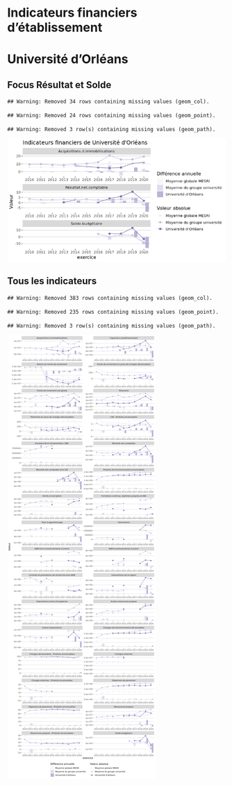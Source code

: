 Indicateurs financiers d’établissement
================

# Université d’Orléans

## Focus Résultat et Solde

    ## Warning: Removed 34 rows containing missing values (geom_col).

    ## Warning: Removed 24 rows containing missing values (geom_point).

    ## Warning: Removed 3 row(s) containing missing values (geom_path).

![](université_d_orléans_files/figure-gfm/etab.focus-1.png)<!-- -->

## Tous les indicateurs

    ## Warning: Removed 383 rows containing missing values (geom_col).

    ## Warning: Removed 235 rows containing missing values (geom_point).

    ## Warning: Removed 3 row(s) containing missing values (geom_path).

![](université_d_orléans_files/figure-gfm/etab-1.png)<!-- -->
